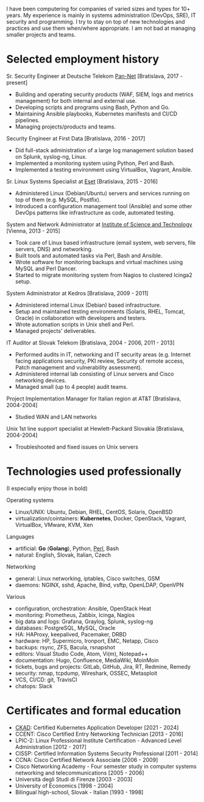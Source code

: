 I have been computering for companies of varied sizes and types for 10+ years. My experience is mainly in systems administration (DevOps, SRE), IT security and programming. I try to stay on top of new technologies and practices and use them when/where appropriate. I am not bad at managing smaller projects and teams.

# Selected employment history

Sr. Security Engineer
at Deutsche Telekom [Pan-Net](https://pan-net.cloud/) [Bratislava, 2017 - present]

* Building and operating security products (WAF, SIEM, logs and metrics management) for both internal and external use.
* Developing scripts and programs using Bash, Python and Go.
* Maintaining Ansible playbooks, Kubernetes manifests and CI/CD pipelines.
* Managing projects/products and teams.

Security Engineer
at First Data [Bratislava, 2016 - 2017]

* Did full-stack administration of a large log management solution based on Splunk, syslog-ng, Linux.
* Implemented a monitoring system using Python, Perl and Bash.
* Implemented a testing environment using VirtualBox, Vagrant, Ansible.

Sr. Linux Systems Specialist
at [Eset](https://www.eset.com/) [Bratislava, 2015 - 2016]

* Administered Linux (Debian/Ubuntu) servers and services running on top of them (e.g.  MySQL, Postfix).
* Introduced a configuration management tool (Ansible) and some other DevOps patterns like infrastructure as code, automated testing.

System and Network Administrator
at [Institute of Science and Technology](https://ist.ac.at/) [Vienna, 2013 - 2015]

* Took care of Linux based infrastructure (email system, web servers, file servers, DNS) and networking.
* Built tools and automated tasks via Perl, Bash and Ansible.
* Wrote software for monitoring backups and virtual machines using MySQL and Perl Dancer.
* Started to migrate monitoring system from Nagios to clustered Icinga2 setup.

System Administrator
at Kedros [Bratislava, 2009 - 2011]

* Administered internal Linux (Debian) based infrastructure.
* Setup and maintained testing environments (Solaris, RHEL, Tomcat, Oracle) in collaboration with developers and testers.
* Wrote automation scripts in Unix shell and Perl.
* Managed projects' deliverables.

IT Auditor
at Slovak Telekom [Bratislava, 2004 - 2006, 2011 - 2013]

* Performed audits in IT, networking and IT security areas (e.g. Internet facing applications security, PKI review, Security of remote access, Patch management and vulnerability assessment).
* Administered internal lab consisting of Linux servers and Cisco networking devices.
* Managed small (up to 4 people) audit teams.

Project Implementation Manager for Italian region
at AT&T [Bratislava, 2004-2004]

* Studied WAN and LAN networks

Unix 1st line support specialist
at Hewlett-Packard Slovakia [Bratislava, 2004-2004]

* Troubleshooted and fixed issues on Unix servers

# Technologies used professionally

(I especially enjoy those in bold)

Operating systems

* Linux/UNIX: Ubuntu, Debian, RHEL, CentOS, Solaris, OpenBSD
* virtualization/cointainers: **Kubernetes**, Docker, OpenStack, Vagrant, VirtualBox, VMware, KVM, Xen

Languages

* artificial: **Go** (**Golang**), Python, [Perl](https://www.perl.org/), Bash
* natural: English, Slovak, Italian, Czech

Networking

* general: Linux networking, iptables, Cisco switches, GSM
* daemons: NGINX, sshd, Apache, Bind, vsftp, OpenLDAP, OpenVPN

Various

* configuration, orchestration: Ansible, OpenStack Heat
* monitoring: Prometheus, Zabbix, Icinga, Nagios
* big data and logs: Grafana, Graylog, Splunk, syslog-ng
* databases: PostgreSQL, MySQL, Oracle
* HA: HAProxy, keepalived, Pacemaker, DRBD
* hardware: HP, Supermicro, Ironport, EMC, Netapp, Cisco
* backups: rsync, ZFS, Bacula, rsnapshot
* editors: Visual Studio Code, Atom, Vi(m), Notepad++
* documentation: Hugo, Confluence, MediaWiki, MoinMoin
* tickets, bugs and projects: GitLab, GitHub, Jira, RT, Redmine, Remedy
* security: nmap, tcpdump, Wireshark, OSSEC, Metasploit
* VCS, CI/CD: git, TravisCI
* chatops: Slack

# Certificates and formal education

* [CKAD](https://ti-user-certificates.s3.amazonaws.com/e0df7fbf-a057-42af-8a1f-590912be5460/e99ffcde-a0bf-4318-a42e-8d321eb86f34-jozef-reisinger-certified-kubernetes-application-developer-ckad-certificate.pdf): Certified Kubernetes Application Developer [2021 - 2024]
* CCENT: Cisco Certified Entry Networking Technician [2013 - 2016]
* LPIC-2: Linux Professional Institute Certification - Advanced Level Administration [2012 - 2017]
* CISSP: Certified Information Systems Security Professional [2011 - 2014]
* CCNA: Cisco Certified Network Associate [2006 - 2009]
* Cisco Networking Academy - Four semester study in computer systems networking and telecommunications [2005 - 2006]
* Università degli Studi di Firenze [2003 - 2003]
* University of Economics [1998 - 2004]
* Bilingual high-school, Slovak - Italian [1993 - 1998]
